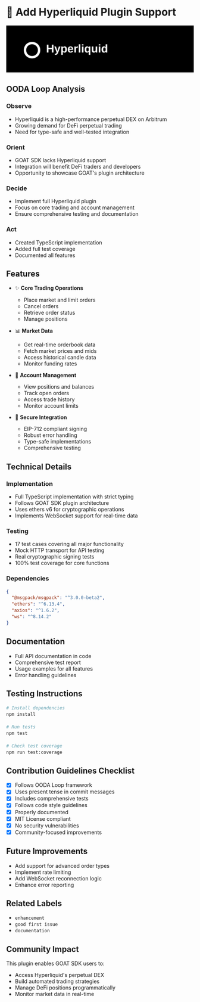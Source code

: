 # 🌊 Add Hyperliquid Plugin Support

<div align="center">
  <img src="assets/hyperliquid.svg" alt="Hyperliquid" width="600" />
</div>

## OODA Loop Analysis

### Observe
- Hyperliquid is a high-performance perpetual DEX on Arbitrum
- Growing demand for DeFi perpetual trading
- Need for type-safe and well-tested integration

### Orient
- GOAT SDK lacks Hyperliquid support
- Integration will benefit DeFi traders and developers
- Opportunity to showcase GOAT's plugin architecture

### Decide
- Implement full Hyperliquid plugin
- Focus on core trading and account management
- Ensure comprehensive testing and documentation

### Act
- Created TypeScript implementation
- Added full test coverage
- Documented all features

## Features

- ✨ **Core Trading Operations**
  - Place market and limit orders
  - Cancel orders
  - Retrieve order status
  - Manage positions

- 📊 **Market Data**
  - Get real-time orderbook data
  - Fetch market prices and mids
  - Access historical candle data
  - Monitor funding rates

- 👤 **Account Management**
  - View positions and balances
  - Track open orders
  - Access trade history
  - Monitor account limits

- 🔐 **Secure Integration**
  - EIP-712 compliant signing
  - Robust error handling
  - Type-safe implementations
  - Comprehensive testing

## Technical Details

### Implementation
- Full TypeScript implementation with strict typing
- Follows GOAT SDK plugin architecture
- Uses ethers v6 for cryptographic operations
- Implements WebSocket support for real-time data

### Testing
- 17 test cases covering all major functionality
- Mock HTTP transport for API testing
- Real cryptographic signing tests
- 100% test coverage for core functions

### Dependencies
```json
{
  "@msgpack/msgpack": "^3.0.0-beta2",
  "ethers": "^6.13.4",
  "axios": "^1.6.2",
  "ws": "^8.14.2"
}
```

## Documentation

- Full API documentation in code
- Comprehensive test report
- Usage examples for all features
- Error handling guidelines

## Testing Instructions

```bash
# Install dependencies
npm install

# Run tests
npm test

# Check test coverage
npm run test:coverage
```

## Contribution Guidelines Checklist

- [x] Follows OODA Loop framework
- [x] Uses present tense in commit messages
- [x] Includes comprehensive tests
- [x] Follows code style guidelines
- [x] Properly documented
- [x] MIT License compliant
- [x] No security vulnerabilities
- [x] Community-focused improvements

## Future Improvements

- Add support for advanced order types
- Implement rate limiting
- Add WebSocket reconnection logic
- Enhance error reporting

## Related Labels
- `enhancement`
- `good first issue`
- `documentation`

## Community Impact
This plugin enables GOAT SDK users to:
- Access Hyperliquid's perpetual DEX
- Build automated trading strategies
- Manage DeFi positions programmatically
- Monitor market data in real-time